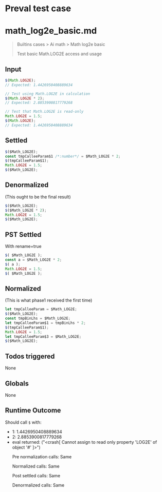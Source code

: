 # Preval test case

# math_log2e_basic.md

> Builtins cases > Ai math > Math log2e basic
>
> Test basic Math.LOG2E access and usage

## Input

`````js filename=intro
$(Math.LOG2E);
// Expected: 1.4426950408889634

// Test using Math.LOG2E in calculation
$(Math.LOG2E * 2);
// Expected: 2.8853900817779268

// Test that Math.LOG2E is read-only
Math.LOG2E = 1.5;
$(Math.LOG2E);
// Expected: 1.4426950408889634
`````


## Settled


`````js filename=intro
$($Math_LOG2E);
const tmpCalleeParam$1 /*:number*/ = $Math_LOG2E * 2;
$(tmpCalleeParam$1);
Math.LOG2E = 1.5;
$($Math_LOG2E);
`````


## Denormalized
(This ought to be the final result)

`````js filename=intro
$($Math_LOG2E);
$($Math_LOG2E * 2);
Math.LOG2E = 1.5;
$($Math_LOG2E);
`````


## PST Settled
With rename=true

`````js filename=intro
$( $Math_LOG2E );
const a = $Math_LOG2E * 2;
$( a );
Math.LOG2E = 1.5;
$( $Math_LOG2E );
`````


## Normalized
(This is what phase1 received the first time)

`````js filename=intro
let tmpCalleeParam = $Math_LOG2E;
$($Math_LOG2E);
const tmpBinLhs = $Math_LOG2E;
let tmpCalleeParam$1 = tmpBinLhs * 2;
$(tmpCalleeParam$1);
Math.LOG2E = 1.5;
let tmpCalleeParam$3 = $Math_LOG2E;
$($Math_LOG2E);
`````


## Todos triggered


None


## Globals


None


## Runtime Outcome


Should call `$` with:
 - 1: 1.4426950408889634
 - 2: 2.8853900817779268
 - eval returned: ("<crash[ Cannot assign to read only property 'LOG2E' of object '#<Object>' ]>")

Pre normalization calls: Same

Normalized calls: Same

Post settled calls: Same

Denormalized calls: Same
